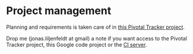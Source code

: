 # Project management #

Planning and requirements is taken care of in  [this Pivotal Tracker project](http://www.pivotaltracker.com/projects/65212).

Drop me (jonas.liljenfeldt at gmail) a note if you want access to the Pivotal Tracker project, this Google code project or the [CI server](http://webbservern.se:8090).
